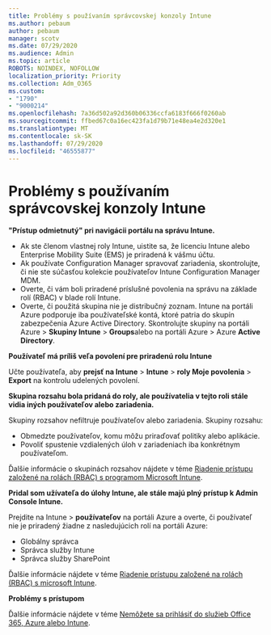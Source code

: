 ```yaml
---
title: Problémy s používaním správcovskej konzoly Intune
ms.author: pebaum
author: pebaum
manager: scotv
ms.date: 07/29/2020
ms.audience: Admin
ms.topic: article
ROBOTS: NOINDEX, NOFOLLOW
localization_priority: Priority
ms.collection: Adm_O365
ms.custom:
- "1790"
- "9000214"
ms.openlocfilehash: 7a36d502a92d360b06336ccfa6183f666f0260ab
ms.sourcegitcommit: ffbed67c0a16ec423fa1d79b71e48ea4e2d320e1
ms.translationtype: MT
ms.contentlocale: sk-SK
ms.lasthandoff: 07/29/2020
ms.locfileid: "46555877"
---
```

# <a name="problems-using-the-intune-admin-console"></a>Problémy s používaním správcovskej konzoly Intune

**"Prístup odmietnutý" pri navigácii portálu na správu Intune.**

- Ak ste členom vlastnej roly Intune, uistite sa, že licenciu Intune alebo Enterprise Mobility Suite (EMS) je priradená k vášmu účtu.
- Ak používate Configuration Manager spravovať zariadenia, skontrolujte, či nie ste súčasťou kolekcie používateľov Intune Configuration Manager MDM.
- Overte, či vám boli priradené príslušné povolenia na správu na základe rolí (RBAC) v blade rolí Intune.
- Overte, či použitá skupina nie je distribučný zoznam. Intune na portáli Azure podporuje iba používateľské kontá, ktoré patria do skupín zabezpečenia Azure Active Directory. Skontrolujte skupiny na portáli Azure > **Skupiny Intune**  >  **Groups**alebo na portáli Azure > Azure **Active Directory**.

**Používateľ má príliš veľa povolení pre priradenú rolu Intune**

Učte používateľa, aby **prejsť na Intune**  >  **Intune**  >  **roly Moje povolenia**  >  **Export** na kontrolu udelených povolení.

**Skupina rozsahu bola pridaná do roly, ale používatelia v tejto roli stále vidia iných používateľov alebo zariadenia.**

Skupiny rozsahov nefiltruje používateľov alebo zariadenia. Skupiny rozsahu:

- Obmedzte používateľov, komu môžu priraďovať politiky alebo aplikácie.
- Povoliť spustenie vzdialených úloh v zariadeniach iba konkrétnym používateľom.

Ďalšie informácie o skupinách rozsahov nájdete v téme [Riadenie prístupu založené na rolách (RBAC) s programom Microsoft Intune](https://docs.microsoft.com/intune/role-based-access-control).

**Pridal som užívateľa do úlohy Intune, ale stále majú plný prístup k Admin Console Intune.**

Prejdite na Intune > **používateľov** na portáli Azure a overte, či používateľ nie je priradený žiadne z nasledujúcich rolí na portáli Azure:

- Globálny správca
- Správca služby Intune
- Správca služby SharePoint

Ďalšie informácie nájdete v téme [Riadenie prístupu založené na rolách (RBAC) s microsoft Intune](https://docs.microsoft.com/intune/role-based-access-control).

**Problémy s prístupom**

Ďalšie informácie nájdete v téme [Nemôžete sa prihlásiť do služieb Office 365, Azure alebo Intune](https://support.microsoft.com/help/2412085/you-can-t-sign-in-to-office-365-azure-or-intune).